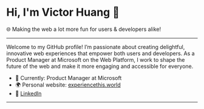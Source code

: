 # Hi, I'm Victor Huang 👋

🌐 Making the web a lot more fun for users & developers alike!

---

Welcome to my GitHub profile! I’m passionate about creating delightful, innovative web experiences that empower both users and developers. As a Product Manager at Microsoft on the Web Platform, I work to shape the future of the web and make it more engaging and accessible for everyone.

- 🏢 Currently: Product Manager at Microsoft
- 🌍 Personal website: [experiencethis.world](https://www.experiencethis.world/)
- 💼 [LinkedIn](https://www.linkedin.com/in/victorhuangwq/)

---
